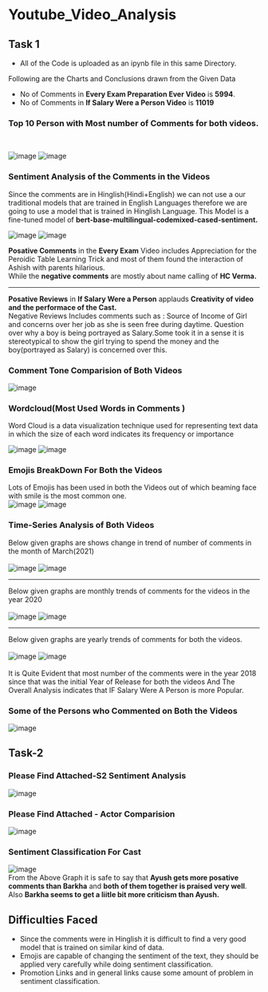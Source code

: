 # Youtube_Video_Analysis

## Task 1 
- All of the Code is uploaded as an ipynb file in this same Directory. 

Following are the Charts and Conclusions drawn from the Given Data
- No of Comments in **Every Exam Preparation Ever Video** is **5994**.
- No of Comments in **If Salary Were a Person Video** is **11019** 
### Top 10 Person with Most number of Comments for both videos. 
<br>

![image](https://user-images.githubusercontent.com/60213893/136848004-5a9009ad-a44d-4e31-afa4-0207df6759d2.png)
![image](https://user-images.githubusercontent.com/60213893/136848093-ec2c315b-9416-4188-8f7b-ea0816074d3f.png)

### Sentiment Analysis of the Comments in the Videos 
Since the comments are in Hinglish(Hindi+English) we can not use a our traditional models that are trained in English Languages therefore we are going to use a model that is trained in Hinglish Language. This Model is a fine-tuned model of **bert-base-multilingual-codemixed-cased-sentiment.**
<br>

![image](https://user-images.githubusercontent.com/60213893/136848310-c64de5b7-e551-45a5-85c9-ad5eddc50891.png)
![image](https://user-images.githubusercontent.com/60213893/136848333-66d77ee8-1a36-4ac6-9fe0-248a9a225ffb.png)

**Posative Comments** in the **Every Exam** Video includes Appreciation for the Peroidic Table Learning Trick and most of them found the interaction of Ashish with parents hilarious.
<br>
While the **negative comments** are mostly about name calling of **HC Verma.**
<br>
___
**Posative Reviews** in **If Salary Were a Person** applauds **Creativity of video and the performace of the Cast.**
<br>
Negative Reviews Includes comments such as : Source of Income of Girl and concerns over her job as she is seen free during daytime.
Question over why a boy is being portrayed as Salary.Some took it in a sense it is stereotypical to show the girl trying to spend the money and the boy(portrayed as Salary) is concerned over this.

### Comment Tone Comparision of Both Videos
![image](https://user-images.githubusercontent.com/60213893/136849175-72d5c1de-2e7c-4a01-b736-60b6893dacca.png)

### Wordcloud(Most Used Words in Comments )
Word Cloud is a data visualization technique used for representing text data in which the size of each word indicates its frequency or importance
<br>

![image](https://user-images.githubusercontent.com/60213893/136849297-c7073cbc-48ae-4276-8ba5-bcde777158e7.png)
![image](https://user-images.githubusercontent.com/60213893/136849363-d0c69bb5-a700-4a2a-9b52-aa9eddd67e84.png)

### Emojis BreakDown For Both the Videos 
Lots of Emojis has been used in both the Videos out of which beaming face with smile is the most common one. 
<br>
![image](https://user-images.githubusercontent.com/60213893/136849600-3facaf78-4173-45e9-a4a4-681cfa7e6a77.png)
![image](https://user-images.githubusercontent.com/60213893/136849657-d7207172-9b91-48ba-9a2c-437446fd911d.png)

### Time-Series Analysis of Both Videos 
Below given graphs are shows change in trend of number of comments in the month of March(2021)
<br>
<br>
![image](https://user-images.githubusercontent.com/60213893/136850098-4bfbd182-43e2-40fd-beae-f09ea0f9843f.png)
![image](https://user-images.githubusercontent.com/60213893/136850156-acbc0d84-659e-4738-9747-54074c664110.png)
<br>
___
Below given graphs are monthly trends of comments for the videos in the year 2020
<br>
<br>
![image](https://user-images.githubusercontent.com/60213893/136850443-24454973-40f4-4d9e-b852-0817bef43007.png)
![image](https://user-images.githubusercontent.com/60213893/136850502-15bb4ed1-148e-4b21-92e8-d61576b5415d.png)
<br>
___
Below given graphs are yearly trends of comments for both the videos. 
<br>
<br>
![image](https://user-images.githubusercontent.com/60213893/136850656-a698b61c-37c1-4b63-8a60-0a0b049da20f.png)
![image](https://user-images.githubusercontent.com/60213893/136850691-c008d8be-9cce-47fc-9ad5-19018cf606eb.png)
<br>
<br>
It is Quite Evident that most number of the comments were in the year 2018 since that was the initial Year of Release for both the videos
And The Overall Analysis indicates that IF Salary Were A Person is more Popular.

### Some of the Persons who Commented on Both the Videos 
![image](https://user-images.githubusercontent.com/60213893/136850761-52a4dd71-9b7c-4b25-8584-fc9f67ee7858.png)

## Task-2 

### Please Find Attached-S2 Sentiment Analysis
![image](https://user-images.githubusercontent.com/60213893/136852843-8da6a549-6f7a-4c31-8786-0b2a0b06bf16.png)

### Please Find Attached - Actor Comparision 
![image](https://user-images.githubusercontent.com/60213893/136852935-74b0b16a-fdc4-489c-9492-ec37ea7ab739.png)

### Sentiment Classification For Cast
![image](https://user-images.githubusercontent.com/60213893/136853029-f1ebc466-ba90-4b4c-81fa-acbafe91879d.png)
<br>
From the Above Graph it is safe to say that **Ayush gets more posative comments than Barkha** and **both of them together is praised very well**. Also **Barkha seems to get a liitle bit more criticism than Ayush.**

## Difficulties Faced
- Since the comments were in Hinglish it is difficult to find a very good model that is trained on similar kind of data. 
- Emojis are capable of changing the sentiment of the text, they should be applied very carefully while doing sentiment classification. 
- Promotion Links and in general links cause some amount of problem in sentiment classification.
